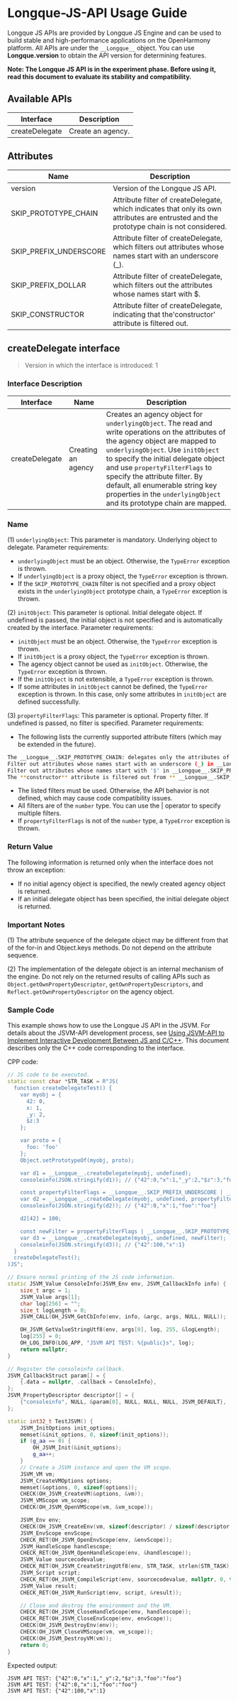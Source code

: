 # Longque-JS-API Usage Guide
Longque JS APIs are provided by Longque JS Engine and can be used to build stable and high-performance applications on the OpenHarmony platform. All APIs are under the `__Longque__` object. You can use **__Longque__.version** to obtain the API version for determining features.

**Note: The Longque JS API is in the experiment phase. Before using it, read this document to evaluate its stability and compatibility.**

## Available APIs
| Interface                      | Description                           |
|----------------------------|-------------------------------------|
|createDelegate         | Create an agency.|

## Attributes
| Name                      | Description                           |
|----------------------------|-------------------------------------|
|version         | Version of the Longque JS API.|
|SKIP_PROTOTYPE_CHAIN |Attribute filter of createDelegate, which indicates that only its own attributes are entrusted and the prototype chain is not considered.|
|SKIP_PREFIX_UNDERSCORE |Attribute filter of createDelegate, which filters out attributes whose names start with an underscore (_).|
|SKIP_PREFIX_DOLLAR |Attribute filter of createDelegate, which filters out the attributes whose names start with $.|
|SKIP_CONSTRUCTOR |Attribute filter of createDelegate, indicating that the'constructor' attribute is filtered out.|

## createDelegate interface
> Version in which the interface is introduced: 1

### Interface Description
| Interface | Name | Description|
| -- | -- | -- |
| createDelegate | Creating an agency| Creates an agency object for `underlyingObject`. The read and write operations on the attributes of the agency object are mapped to `underlyingObject`. Use `initObject` to specify the initial delegate object and use `propertyFilterFlags` to specify the attribute filter. By default, all enumerable string key properties in the `underlyingObject` and its prototype chain are mapped.

### Name
(1) `underlyingObject`: This parameter is mandatory. Underlying object to delegate. Parameter requirements:
- `underlyingObject` must be an object. Otherwise, the `TypeError` exception is thrown.
- If `underlyingObject` is a proxy object, the `TypeError` exception is thrown.
- If the `SKIP_PROTOTYPE_CHAIN` filter is not specified and a proxy object exists in the `underlyingObject` prototype chain, a `TypeError` exception is thrown.

(2) `initObject`: This parameter is optional. Initial delegate object. If undefined is passed, the initial object is not specified and is automatically created by the interface. Parameter requirements:
- `initObject` must be an object. Otherwise, the `TypeError` exception is thrown.
- If `initObject` is a proxy object, the `TypeError` exception is thrown.
- The agency object cannot be used as `initObject`. Otherwise, the `TypeError` exception is thrown.
- If the `initObject` is not extensible, a `TypeError` exception is thrown.
- If some attributes in `initObject` cannot be defined, the `TypeError` exception is thrown. In this case, only some attributes in `initObject` are defined successfully.

(3) `propertyFilterFlags`: This parameter is optional. Property filter. If undefined is passed, no filter is specified. Parameter requirements:
- The following lists the currently supported attribute filters (which may be extended in the future).
```sh
The __Longque__.SKIP_PROTOTYPE_CHAIN: delegates only the attributes of the underlyingObject and does not consider the prototype chain.
Filter out attributes whose names start with an underscore (_) in __Longque__.SKIP_PREFIX_UNDERSCORE:.
Filter out attributes whose names start with '$' in __Longque__.SKIP_PREFIX_DOLLAR:.
The **constructor** attribute is filtered out from ** __Longque__.SKIP_CONSTRUCTOR:**.
```
- The listed filters must be used. Otherwise, the API behavior is not defined, which may cause code compatibility issues.
- All filters are of the `number` type. You can use the | operator to specify multiple filters.
- If `propertyFilterFlags` is not of the `number` type, a `TypeError` exception is thrown.

### Return Value
The following information is returned only when the interface does not throw an exception:
- If no initial agency object is specified, the newly created agency object is returned.
- If an initial delegate object has been specified, the initial delegate object is returned.

### Important Notes
(1) The attribute sequence of the delegate object may be different from that of the for-in and Object.keys methods. Do not depend on the attribute sequence.

(2) The implementation of the delegate object is an internal mechanism of the engine. Do not rely on the returned results of calling APIs such as `Object.getOwnPropertyDescriptor`, `getOwnPropertyDescriptors`, and `Reflect.getOwnPropertyDescriptor` on the agency object.

### Sample Code

This example shows how to use the Longque JS API in the JSVM. For details about the JSVM-API development process, see [Using JSVM-API to Implement Interactive Development Between JS and C/C++](use-jsvm-process.md). This document describes only the C++ code corresponding to the interface.

CPP code:
``` cpp
// JS code to be executed.
static const char *STR_TASK = R"JS(
  function createDelegateTest() {
    var myobj = {
      42: 0,
      x: 1,
      _y: 2,
      $z:3
    };

    var proto = {
      foo: 'foo'
    };
    Object.setPrototypeOf(myobj, proto);

    var d1 = __Longque__.createDelegate(myobj, undefined);
    consoleinfo(JSON.stringify(d1)); // {"42":0,"x":1,"_y":2,"$z":3,"foo":"foo"}

    const propertyFilterFlags = __Longque__.SKIP_PREFIX_UNDERSCORE | __Longque__.SKIP_PREFIX_DOLLAR;
    var d2 = __Longque__.createDelegate(myobj, undefined, propertyFilterFlags);
    consoleinfo(JSON.stringify(d2)); // {"42":0,"x":1,"foo":"foo"}

    d2[42] = 100;

    const newFilter = propertyFilterFlags | __Longque__.SKIP_PROTOTYPE_CHAIN;
    var d3 = __Longque__.createDelegate(myobj, undefined, newFilter);
    consoleinfo(JSON.stringify(d3)); // {"42":100,"x":1}
  }
  createDelegateTest();
)JS";

// Ensure normal printing of the JS code information.
static JSVM_Value ConsoleInfo(JSVM_Env env, JSVM_CallbackInfo info) {
    size_t argc = 1;
    JSVM_Value args[1];
    char log[256] = "";
    size_t logLength = 0;
    JSVM_CALL(OH_JSVM_GetCbInfo(env, info, &argc, args, NULL, NULL));

    OH_JSVM_GetValueStringUtf8(env, args[0], log, 255, &logLength);
    log[255] = 0;
    OH_LOG_INFO(LOG_APP, "JSVM API TEST: %{public}s", log);
    return nullptr;
}

// Register the consoleinfo callback.
JSVM_CallbackStruct param[] = {
    {.data = nullptr, .callback = ConsoleInfo},
};
JSVM_PropertyDescriptor descriptor[] = {
    {"consoleinfo", NULL, &param[0], NULL, NULL, NULL, JSVM_DEFAULT},
};

static int32_t TestJSVM() {
    JSVM_InitOptions init_options;
    memset(&init_options, 0, sizeof(init_options));
    if (g_aa == 0) {
        OH_JSVM_Init(&init_options);
        g_aa++;
    }
    // Create a JSVM instance and open the VM scope.
    JSVM_VM vm;
    JSVM_CreateVMOptions options;
    memset(&options, 0, sizeof(options));
    CHECK(OH_JSVM_CreateVM(&options, &vm));
    JSVM_VMScope vm_scope;
    CHECK(OH_JSVM_OpenVMScope(vm, &vm_scope));

    JSVM_Env env;
    CHECK(OH_JSVM_CreateEnv(vm, sizeof(descriptor) / sizeof(descriptor[0]), descriptor, &env));
    JSVM_EnvScope envScope;
    CHECK_RET(OH_JSVM_OpenEnvScope(env, &envScope));
    JSVM_HandleScope handlescope;
    CHECK_RET(OH_JSVM_OpenHandleScope(env, &handlescope));
    JSVM_Value sourcecodevalue;
    CHECK_RET(OH_JSVM_CreateStringUtf8(env, STR_TASK, strlen(STR_TASK), &sourcecodevalue));
    JSVM_Script script;
    CHECK_RET(OH_JSVM_CompileScript(env, sourcecodevalue, nullptr, 0, true, nullptr, &script));
    JSVM_Value result;
    CHECK_RET(OH_JSVM_RunScript(env, script, &result));

    // Close and destroy the environment and the VM.
    CHECK_RET(OH_JSVM_CloseHandleScope(env, handlescope));
    CHECK_RET(OH_JSVM_CloseEnvScope(env, envScope));
    CHECK(OH_JSVM_DestroyEnv(env));
    CHECK(OH_JSVM_CloseVMScope(vm, vm_scope));
    CHECK(OH_JSVM_DestroyVM(vm));
    return 0;
}
```

Expected output:
```
JSVM API TEST: {"42":0,"x":1,"_y":2,"$z":3,"foo":"foo"}
JSVM API TEST: {"42":0,"x":1,"foo":"foo"}
JSVM API TEST: {"42":100,"x":1}
```
